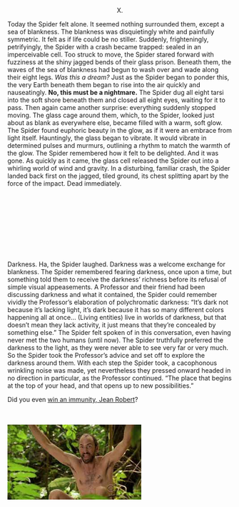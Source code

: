 <p style="text-align: center;">X.</p>

Today the Spider felt alone. It seemed nothing surrounded them, except a sea of blankness. The
blankness was disquietingly white and painfully symmetric. It felt as if life could be no stiller.
Suddenly, frighteningly, petrifyingly, the Spider with a crash became trapped: sealed in an imperceivable
cell. Too struck to move, the Spider stared forward with fuzziness at the shiny jagged bends of their glass
prison. Beneath them, the waves of the sea of blankness had begun to wash over and wade along their
eight legs. *Was this a dream?* Just as the Spider began to ponder this, the very Earth beneath them
began to rise into the air quickly and nauseatingly. **No, this must be a nightmare.**
The Spider dug all eight tarsi into the soft shore beneath them and closed all eight eyes, waiting for it to
pass. Then again came another surprise: everything suddenly stopped moving. The glass cage around
them, which, to the Spider, looked just about as blank as everywhere else, became filled with a warm,
soft glow. The Spider found euphoric beauty in the glow, as if it were an embrace from light itself.
Hauntingly, the glass began to vibrate. It would vibrate in determined pulses and murmurs, outlining a
rhythm to match the warmth of the glow. The Spider remembered how it felt to be delighted.
And it was gone. As quickly as it came, the glass cell released the Spider out into a whirling world of wind
and gravity. In a disturbing, familiar crash, the Spider landed back first on the jagged, tiled ground, its
chest splitting apart by the force of the impact. Dead immediately.

<br/>
<br/>
<br/>
<br/>
<br/>
<br/>
<br/>
<br/>

Darkness. Ha, the Spider laughed. Darkness was a welcome exchange for blankness. The Spider
remembered fearing darkness, once upon a time, but something told them to receive the darkness’
richness before its refusal of simple visual appeasements. A Professor and their friend had been
discussing darkness and what it contained, the Spider could remember vividly the Professor’s
elaboration of polychromatic darkness:
“It’s dark not because it’s lacking light, it’s dark because it has so many different colors happening all at
once... (Living entities) live in worlds of darkness, but that doesn’t mean they lack activity, it just means
that they’re concealed by something else.”
The Spider felt spoken of in this conversation, even having never met the two humans (until now). The
Spider truthfully preferred the darkness to the light, as they were never able to see very far or very
much. So the Spider took the Professor’s advice and set off to explore the darkness around them. With
each step the Spider took, a cacophonous wrinkling noise was made, yet nevertheless they pressed
onward headed in no direction in particular, as the Professor continued.
“The place that begins at the top of your head, and that opens up to new possibilities.”

Did you even [win an immunity, Jean Robert](https://www.youtube.com/watch?v=OZoVp0cvGBQ&ab_channel=DanMusic)?

<br/>
<br/>

<div>
    <img src="./assets/ball.jpg?raw=true">
</div>
